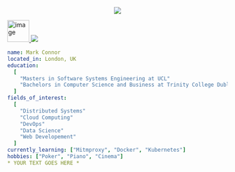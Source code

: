 <p align="center">
  <img src="https://capsule-render.vercel.app/api?text=Hey%20Everyone!🕹️&animation=fadeIn&type=waving&color=gradient&height=100"/>
</p>

<a href="https://www.linkedin.com/in/mark-connor2003">
  <img width="50" alt="image" src="https://github.com/user-attachments/assets/d2bc4f0e-a2b5-442c-b84d-19125b80d562" />
</a>
<img src="https://media.giphy.com/media/v1.Y2lkPTc5MGI3NjExbjk3emt1bW1lbTh1ZXMxdHc4NGZ0eTl3cWxjcWhianMyZGtiNHVpayZlcD12MV9naWZzX3NlYXJjaCZjdD1n/DbemeSXQNzaJ2QiySb/giphy.gif" />

```yaml
name: Mark Connor
located_in: London, UK
education:
  [
    "Masters in Software Systems Engineering at UCL"
    "Bachelors in Computer Science and Business at Trinity College Dublin"
  ]
fields_of_interest:
  [
    "Distributed Systems"
    "Cloud Computing"
    "DevOps"
    "Data Science"
    "Web Developement"
  ]
currently_learning: ["Mitmproxy", "Docker", "Kubernetes"]
hobbies: ["Poker", "Piano", "Cinema"]
* YOUR TEXT GOES HERE *
```

<!--
**markjconnor/markjconnor** is a ✨ _special_ ✨ repository because its `README.md` (this file) appears on your GitHub profile.

Here are some ideas to get you started:

- 🔭 I’m currently working on ...
- 🌱 I’m currently learning ...
- 👯 I’m looking to collaborate on ...
- 🤔 I’m looking for help with ...
- 💬 Ask me about ...
- 📫 How to reach me: ...
- 😄 Pronouns: ...
- ⚡ Fun fact: ...
-->
